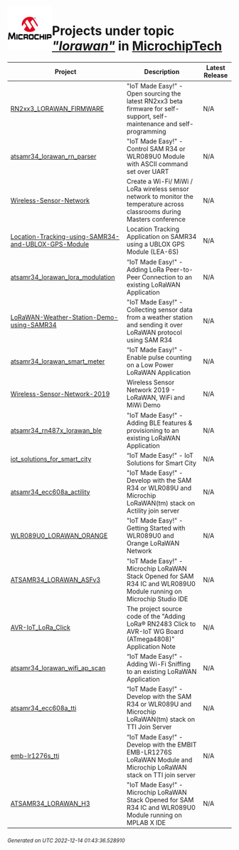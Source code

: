 <img align="left" width="100" height="100" src="logo.jpg">

# Projects under topic [*"lorawan"*](https://github.com/search?q=org%3AMicrochipTech+topic%3Alorawan&type=repository) in [MicrochipTech](https://github.com/MicrochipTech)

|**Project**|**Description**|**Latest Release**|
|---|---|---|
[RN2xx3_LORAWAN_FIRMWARE](https://github.com/MicrochipTech/RN2xx3_LORAWAN_FIRMWARE) | "IoT Made Easy!" - Open sourcing the latest RN2xx3 beta firmware for self-support, self-maintenance and self-programming | N/A
[atsamr34_lorawan_rn_parser](https://github.com/MicrochipTech/atsamr34_lorawan_rn_parser) | "IoT Made Easy!" - Control SAM R34 or WLR089U0 Module with ASCII command set over UART | N/A
[Wireless-Sensor-Network](https://github.com/MicrochipTech/Wireless-Sensor-Network) | Create a Wi-Fi/ MiWi / LoRa wireless sensor network to monitor the temperature across classrooms during Masters conference | N/A
[Location-Tracking-using-SAMR34-and-UBLOX-GPS-Module](https://github.com/MicrochipTech/Location-Tracking-using-SAMR34-and-UBLOX-GPS-Module) | Location Tracking Application on SAMR34 using a UBLOX GPS Module (LEA-6S) | N/A
[atsamr34_lorawan_lora_modulation](https://github.com/MicrochipTech/atsamr34_lorawan_lora_modulation) | “IoT Made Easy!" - Adding LoRa Peer-to-Peer Connection to an existing LoRaWAN Application | N/A
[LoRaWAN-Weather-Station-Demo-using-SAMR34](https://github.com/MicrochipTech/LoRaWAN-Weather-Station-Demo-using-SAMR34) | "IoT Made Easy!" - Collecting sensor data from a weather station and sending it over LoRaWAN protocol using SAM R34 | N/A
[atsamr34_lorawan_smart_meter](https://github.com/MicrochipTech/atsamr34_lorawan_smart_meter) | “IoT Made Easy!" - Enable pulse counting on a Low Power LoRaWAN Application | N/A
[Wireless-Sensor-Network-2019](https://github.com/MicrochipTech/Wireless-Sensor-Network-2019) | Wireless Sensor Network 2019 - LoRaWAN, WiFi and MiWi Demo | N/A
[atsamr34_rn487x_lorawan_ble](https://github.com/MicrochipTech/atsamr34_rn487x_lorawan_ble) | "IoT Made Easy!" - Adding BLE features & provisioning to an existing LoRaWAN Application | N/A
[iot_solutions_for_smart_city](https://github.com/MicrochipTech/iot_solutions_for_smart_city) | “IoT Made Easy!" - IoT Solutions for Smart City | N/A
[atsamr34_ecc608a_actility](https://github.com/MicrochipTech/atsamr34_ecc608a_actility) | "IoT Made Easy!" - Develop with the SAM R34 or WLR089U and Microchip LoRaWAN(tm) stack on Actility join server | N/A
[WLR089U0_LORAWAN_ORANGE](https://github.com/MicrochipTech/WLR089U0_LORAWAN_ORANGE) | "IoT Made Easy!" - Getting Started with WLR089U0 and Orange LoRaWAN Network | N/A
[ATSAMR34_LORAWAN_ASFv3](https://github.com/MicrochipTech/ATSAMR34_LORAWAN_ASFv3) | "IoT Made Easy!" - Microchip LoRaWAN Stack Opened for SAM R34 IC and WLR089U0 Module running on Microchip Studio IDE | N/A
[AVR-IoT_LoRa_Click](https://github.com/MicrochipTech/AVR-IoT_LoRa_Click) | The project source code of the "Adding LoRa® RN2483 Click to AVR-IoT WG Board (ATmega4808)" Application Note | N/A
[atsamr34_lorawan_wifi_ap_scan](https://github.com/MicrochipTech/atsamr34_lorawan_wifi_ap_scan) | “IoT Made Easy!" - Adding Wi-Fi Sniffing to an existing LoRaWAN Application | N/A
[atsamr34_ecc608a_tti](https://github.com/MicrochipTech/atsamr34_ecc608a_tti) | “IoT Made Easy!" - Develop with the SAM R34 or WLR089U and Microchip LoRaWAN(tm) stack on TTI Join Server | N/A
[emb-lr1276s_tti](https://github.com/MicrochipTech/emb-lr1276s_tti) | “IoT Made Easy!" - Develop with the EMBIT EMB-LR1276S LoRaWAN Module and Microchip LoRaWAN stack on TTI join server | N/A
[ATSAMR34_LORAWAN_H3](https://github.com/MicrochipTech/ATSAMR34_LORAWAN_H3) | "IoT Made Easy!" - Microchip LoRaWAN Stack Opened for SAM R34 IC and WLR089U0 Module running on MPLAB X IDE | N/A


<sub><i>Generated on UTC 2022-12-14 01:43:36.528910</i></sub>
